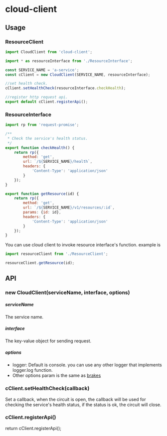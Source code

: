 # cloud-client

## Usage

### ResourceClient
``` javascript
import CloudClient from 'cloud-client';

import * as resourceInterface from './ResourceInterface';

const SERVICE_NAME = 'a-service';
const cClient = new CloudClient(SERVICE_NAME, resourceInterface);

//set health check.
cClient.setHealthCheck(resourceInterface.checkHealth);

//register http request api.
export default cClient.registerApi();
```

### ResourceInterface

``` javascript
import rp from 'request-promise';

/**
 * Check the service's health status.
 */
export function checkHealth() {
    return rp({
        method: 'get',
        url: `/${SERVICE_NAME}/health`,
        headers: {
            'Content-Type': 'application/json'
        }
    });
}

export function getResource(id) {
    return rp({
        method: 'get',
        url: `/${SERVICE_NAME}/v1/resources/:id`,
        params: {id: id},
        headers: {
            'Content-Type': 'application/json'
        }
    });
}
```

You can use cloud client to invoke resource interface's function. example is

``` javascript
import resourceClient from './ResourceClient';

resourceClient.getResource(id);
```

## API

### new CloudClient(serviceName, interface, options)

##### serviceName

The service name.

##### interface

The key-value object for sending request.

##### options

* logger: Default is console. you can use any other logger that implements logger.log function.
* Other options param is the same as [brakes](https://github.com/node-cloud/brakes)

### cClient.setHealthCheck(callback)

Set a callback, when the circuit is open, the callback will be used for checking the service's health status, if the status is ok, the circuit will close.

### cClient.registerApi()

return cClient.registerApi();
